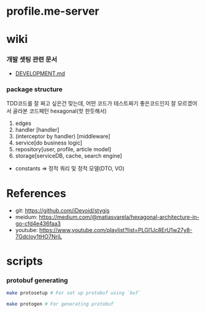 # profile.me-server

# wiki

### 개발 셋팅 관련 문서

- [DEVELOPMENT.md](https://github.com/sundaytycoon/buttons-api/blob/main/DEVELOPMENT.md)


### package structure

TDD코드를 잘 짜고 싶은건 맞는데, 어떤 코드가 테스트짜기 좋은코드인지 잘 모르겠어서 골라본 코드페턴 hexagonal(핫 한듯해서)

1. edges
2. handler [handler]
3. (interceptor by handler) [middleware]
4. service[do business logic]
5. repository[user, profile, article model]
6. storage[serviceDB, cache, search engine]
- constants => 정적 쿼리 및 정적 모델(DTO, VO)

# References

- git: https://github.com/iDevoid/stygis
- meidum: https://medium.com/@matiasvarela/hexagonal-architecture-in-go-cfd4e436faa3
- youtube: https://www.youtube.com/playlist?list=PLGl1Jc8ErU1w27y8-7Gdcloy1tHO7NriL

# scripts

### protobuf generating

``` bash
make protosetup # For set up protobuf using `buf`

make protogen # For generating protobuf
```
